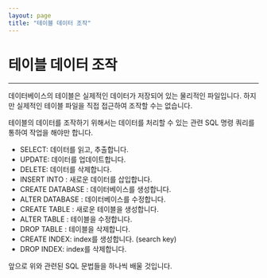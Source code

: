 ```yaml
---
layout: page
title: "테이블 데이터 조작"
---  
```


# 테이블 데이터 조작
---
데이터베이스의 테이블은 실제적인 데이터가 저장되어 있는 물리적인 파일입니다. 
하지만 실제적인 테이블 파일을 직접 접근하여 조작할 수는 없습니다.  

테이블의 데이터를 조작하기 위해서는 데이터를 처리할 수 있는 관련 SQL 명령 쿼리를 통하여 작업을 해야만 합니다.  

* SELECT: 데이터를 읽고, 추출합니다. 
* UPDATE: 데이터를 업데이트합니다. 
* DELETE: 데이터를 삭제합니다. 
* INSERT INTO : 새로운 데이터를 삽입합니다. 
* CREATE DATABASE : 데이터베이스를 생성합니다. 
* ALTER DATABASE : 데이터베이스를 수정합니다. 
* CREATE TABLE : 새로운 테이블을 생성합니다. 
* ALTER TABLE : 테이블을 수정합니다. 
* DROP TABLE : 테이블을 삭제합니다. 
* CREATE INDEX: index를 생성합니다. (search key) 
* DROP INDEX: index를 삭제합니다. 

앞으로 위와 관련된 SQL 문법들을 하나씩 배울 것입니다.  

